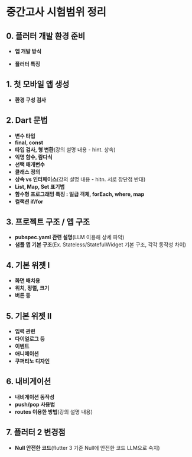 # 중간고사 시험범위 정리

## 0. 플러터 개발 환경 준비
* **앱 개발 방식**

* **플러터 특징**

## 1. 첫 모바일 앱 생성
* **환경 구성 검사**

## 2. Dart 문법
* **변수 타입**
* **final, const**
* **타입 검사, 형 변환**(강의 설명 내용 - hint. 상속)
* **익명 함수, 람다식**
* **선택 매개변수**
* **클래스 정의**
* **상속 vs 인터페이스**(강의 설명 내용 - hitn. 서로 장단점 반대)
* **List, Map, Set 표기법**
* **함수형 프로그래밍 특징 : 일급 객체, forEach, where, map**
* **컬랙션 if/for**

## 3. 프로젝트 구조 / 앱 구조
* **pubspec.yaml 관련 설명**(LLM 이용해 상세 파악)
* **샘플 앱 기본 구조**(Ex. Stateless/StatefulWidget 기본 구조, 각각 동작성 차이)

## 4. 기본 위젯 I
* **화면 배치용**
* **위치, 정렬, 크기**
* **버튼 등**

## 5. 기본 위젯 II
* **입력 관련**
* **다이얼로그 등**
* **이벤트**
* **애니메이션**
* **쿠퍼티노 디자인**

## 6. 내비게이션
* **내비게이션 동작성**
* **push/pop 사용법**
* **routes 이용한 방법**(강의 설명 내용)

## 7. 플러터 2 변경점
* **Null 안전한 코드**(flutter 3 기준 Null에 안전한 코드 LLM으로 숙지)

